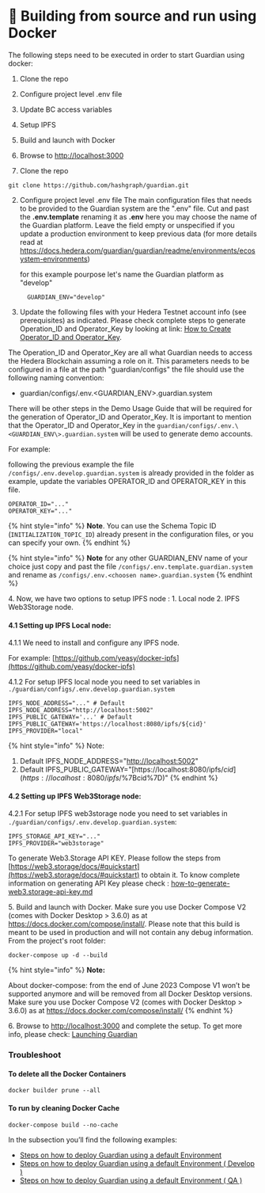 # 🔨 Building from source and run using Docker

The following steps need to be executed in order to start Guardian using docker:

1. Clone the repo
2. Configure project level .env file
3. Update BC access variables
4. Setup IPFS
5. Build and launch with Docker
6. Browse to [http://localhost:3000](http://localhost:3000)



1. Clone the repo

```
git clone https://github.com/hashgraph/guardian.git
```

2.  Configure project level .env file The main configuration files that needs to be provided to the Guardian system are the ".env" file. Cut and past the **.env.template** renaming it as **.env** here you may choose the name of the Guardian platform. Leave the field empty or unspecified if you update a production environment to keep previous data (for more details read at https://docs.hedera.com/guardian/guardian/readme/environments/ecosystem-environments)

    for this example pourpose let's name the Guardian platform as "develop"

    ```shell
      GUARDIAN_ENV="develop"
    ```
3. Update the following files with your Hedera Testnet account info (see prerequisites) as indicated. Please check complete steps to generate Operation\_ID and Operator\_Key by looking at link: [How to Create Operator\_ID and Operator\_Key](https://docs.hedera.com/guardian/getting-started/getting-started/how-to-create-operator-id-and-operator-key).

The Operation\_ID and Operator\_Key are all what Guardian needs to access the Hedera Blockchain assuming a role on it. This parameters needs to be configured in a file at the path "guardian/configs" the file should use the following naming convention:

* guardian/configs/.env.\<GUARDIAN\_ENV>.guardian.system

There will be other steps in the Demo Usage Guide that will be required for the generation of Operator\_ID and Operator\_Key. It is important to mention that the Operator\_ID and Operator\_Key in the `guardian/configs/.env.\<GUARDIAN_ENV\>.guardian.system` will be used to generate demo accounts.

For example:

following the previous example the file `/configs/.env.develop.guardian.system` is already provided in the folder as example, update the variables OPERATOR\_ID and OPERATOR\_KEY in this file.

```plaintext
OPERATOR_ID="..."
OPERATOR_KEY="..."
```

{% hint style="info" %}
**Note**. You can use the Schema Topic ID (`INITIALIZATION_TOPIC_ID`) already present in the configuration files, or you can specify your own.
{% endhint %}

{% hint style="info" %}
**Note** for any other GUARDIAN\_ENV name of your choice just copy and past the file `/configs/.env.template.guardian.system` and rename as `/configs/.env.<choosen name>.guardian.system`
{% endhint %}

4\. Now, we have two options to setup IPFS node : 1. Local node 2. IPFS Web3Storage node.

#### 4.1 Setting up IPFS Local node:

4.1.1 We need to install and configure any IPFS node.

For example: [https://github.com/yeasy/docker-ipfs](https://github.com/yeasy/docker-ipfs)

4.1.2 For setup IPFS local node you need to set variables in `./guardian/configs/.env.develop.guardian.system`

```
IPFS_NODE_ADDRESS="..." # Default IPFS_NODE_ADDRESS="http://localhost:5002"
IPFS_PUBLIC_GATEWAY='...' # Default IPFS_PUBLIC_GATEWAY='https://localhost:8080/ipfs/${cid}'
IPFS_PROVIDER="local"
```

{% hint style="info" %}
Note:

1. Default IPFS\_NODE\_ADDRESS="[http://localhost:5002](http://localhost:5002/)"
2. Default IPFS\_PUBLIC\_GATEWAY="[https://localhost:8080/ipfs/${cid}](https://localhost:8080/ipfs/$%7Bcid%7D)"
{% endhint %}

#### 4.2 Setting up IPFS Web3Storage node:

4.2.1 For setup IPFS web3storage node you need to set variables in `./guardian/configs/.env.develop.guardian.system`:

```
IPFS_STORAGE_API_KEY="..."
IPFS_PROVIDER="web3storage"
```

To generate Web3.Storage API KEY. Please follow the steps from [https://web3.storage/docs/#quickstart](https://web3.storage/docs/#quickstart) to obtain it. To know complete information on generating API Key please check : [how-to-generate-web3.storage-api-key.md](../../../../../getting-started/getting-started/how-to-generate-web3.storage-api-key.md "mention")

5\. Build and launch with Docker. Make sure you use Docker Compose V2 (comes with Docker Desktop > 3.6.0) as at https://docs.docker.com/compose/install/. Please note that this build is meant to be used in production and will not contain any debug information. From the project's root folder:

```
docker-compose up -d --build
```

{% hint style="info" %}
**Note:**

About docker-compose: from the end of June 2023 Compose V1 won’t be supported anymore and will be removed from all Docker Desktop versions. Make sure you use Docker Compose V2 (comes with Docker Desktop > 3.6.0) as at https://docs.docker.com/compose/install/
{% endhint %}

6\. Browse to [http://localhost:3000](http://localhost:3000) and complete the setup. To get more info, please check: [Launching Guardian](../broken-reference/)

### Troubleshoot

#### To delete all the Docker Containers

```
docker builder prune --all
```

#### To run by cleaning Docker Cache

```
docker-compose build --no-cache
```

In the subsection you’ll find the following examples:

* [Steps on how to deploy Guardian using a default Environment ](deploying-guardian-using-default-environment.md)
* [Steps on how to deploy Guardian using a default Environment ( Develop ) ](deploying-guardian-using-a-specific-environment-develop.md)
* [Steps on how to deploy Guardian using a default Environment ( QA ) ](deploying-guardian-using-a-specific-environment-qa.md)
